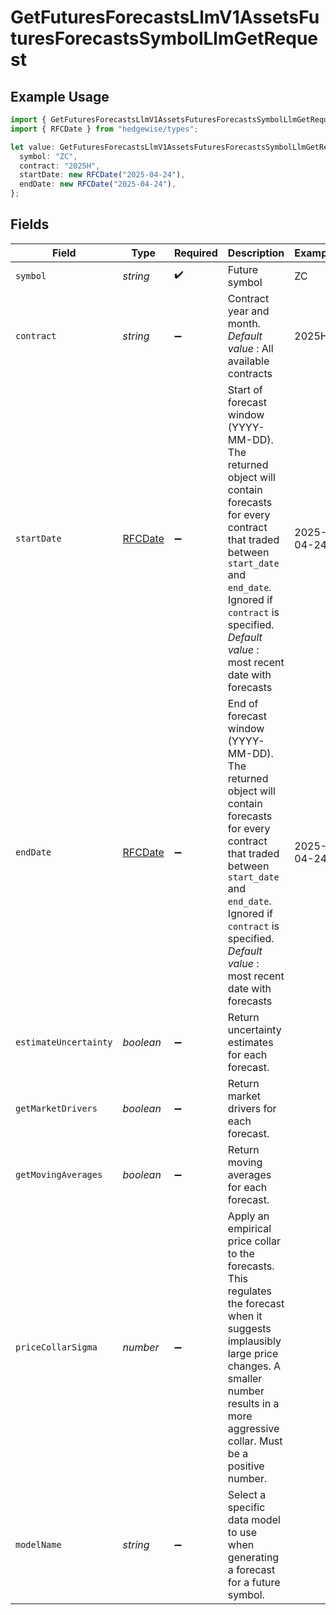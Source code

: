# GetFuturesForecastsLlmV1AssetsFuturesForecastsSymbolLlmGetRequest

## Example Usage

```typescript
import { GetFuturesForecastsLlmV1AssetsFuturesForecastsSymbolLlmGetRequest } from "hedgewise/models/operations";
import { RFCDate } from "hedgewise/types";

let value: GetFuturesForecastsLlmV1AssetsFuturesForecastsSymbolLlmGetRequest = {
  symbol: "ZC",
  contract: "2025H",
  startDate: new RFCDate("2025-04-24"),
  endDate: new RFCDate("2025-04-24"),
};
```

## Fields

| Field                                                                                                                                                                                                                                                                                       | Type                                                                                                                                                                                                                                                                                        | Required                                                                                                                                                                                                                                                                                    | Description                                                                                                                                                                                                                                                                                 | Example                                                                                                                                                                                                                                                                                     |
| ------------------------------------------------------------------------------------------------------------------------------------------------------------------------------------------------------------------------------------------------------------------------------------------- | ------------------------------------------------------------------------------------------------------------------------------------------------------------------------------------------------------------------------------------------------------------------------------------------- | ------------------------------------------------------------------------------------------------------------------------------------------------------------------------------------------------------------------------------------------------------------------------------------------- | ------------------------------------------------------------------------------------------------------------------------------------------------------------------------------------------------------------------------------------------------------------------------------------------- | ------------------------------------------------------------------------------------------------------------------------------------------------------------------------------------------------------------------------------------------------------------------------------------------- |
| `symbol`                                                                                                                                                                                                                                                                                    | *string*                                                                                                                                                                                                                                                                                    | :heavy_check_mark:                                                                                                                                                                                                                                                                          | Future symbol                                                                                                                                                                                                                                                                               | ZC                                                                                                                                                                                                                                                                                          |
| `contract`                                                                                                                                                                                                                                                                                  | *string*                                                                                                                                                                                                                                                                                    | :heavy_minus_sign:                                                                                                                                                                                                                                                                          | Contract year and month. _Default value_ : All<br/>                available contracts                                                                                                                                                                                                      | 2025H                                                                                                                                                                                                                                                                                       |
| `startDate`                                                                                                                                                                                                                                                                                 | [RFCDate](../../types/rfcdate.md)                                                                                                                                                                                                                                                           | :heavy_minus_sign:                                                                                                                                                                                                                                                                          | Start of forecast window (YYYY-MM-DD). The returned object will<br/>                contain forecasts for every contract that traded between<br/>                `start_date` and `end_date`. Ignored if `contract` is specified. _Default<br/>                value_ : most recent date with forecasts | 2025-04-24                                                                                                                                                                                                                                                                                  |
| `endDate`                                                                                                                                                                                                                                                                                   | [RFCDate](../../types/rfcdate.md)                                                                                                                                                                                                                                                           | :heavy_minus_sign:                                                                                                                                                                                                                                                                          | End of forecast window (YYYY-MM-DD). The returned object will<br/>                contain forecasts for every contract that traded between<br/>                `start_date` and `end_date`. Ignored if `contract` is specified. _Default<br/>                value_ : most recent date with forecasts | 2025-04-24                                                                                                                                                                                                                                                                                  |
| `estimateUncertainty`                                                                                                                                                                                                                                                                       | *boolean*                                                                                                                                                                                                                                                                                   | :heavy_minus_sign:                                                                                                                                                                                                                                                                          | Return uncertainty estimates for each forecast.                                                                                                                                                                                                                                             |                                                                                                                                                                                                                                                                                             |
| `getMarketDrivers`                                                                                                                                                                                                                                                                          | *boolean*                                                                                                                                                                                                                                                                                   | :heavy_minus_sign:                                                                                                                                                                                                                                                                          | Return market drivers for each forecast.                                                                                                                                                                                                                                                    |                                                                                                                                                                                                                                                                                             |
| `getMovingAverages`                                                                                                                                                                                                                                                                         | *boolean*                                                                                                                                                                                                                                                                                   | :heavy_minus_sign:                                                                                                                                                                                                                                                                          | Return moving averages for each forecast.                                                                                                                                                                                                                                                   |                                                                                                                                                                                                                                                                                             |
| `priceCollarSigma`                                                                                                                                                                                                                                                                          | *number*                                                                                                                                                                                                                                                                                    | :heavy_minus_sign:                                                                                                                                                                                                                                                                          | Apply an empirical price collar to the forecasts. This regulates the forecast when it suggests implausibly large price changes. A smaller number results in a more aggressive collar. Must be a positive number.                                                                            |                                                                                                                                                                                                                                                                                             |
| `modelName`                                                                                                                                                                                                                                                                                 | *string*                                                                                                                                                                                                                                                                                    | :heavy_minus_sign:                                                                                                                                                                                                                                                                          | Select a specific data model to use when generating a forecast for a future symbol.                                                                                                                                                                                                         |                                                                                                                                                                                                                                                                                             |